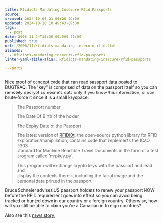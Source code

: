 ```yaml
---
title: Rfidiots Mandating Insecure Rfid Passports
source: 
created: 2024-10-06 21:06:26-07:00
updated: 2024-10-10 10:49:43-07:00
tags:
  - post
date: 2006-11-24T15:39:00.000-08:00
published: true
url: /2006/11/rfidiots-mandating-insecure-rfid.html
aliases:
  - Rfidiots-mandating-insecure-rfid-passports
linter-yaml-title-alias: Rfidiots-mandating-insecure-rfid-passports

---ports
---
```



Nice proof of concept code that can read passport data posted to BUGTRAQ. The "key" is comprised of data on the passport itself so you can remotely decrypt someone's data only if you know this information, or can brute-force it since it is a small keyspace:  

>   
> The Passport number  
>   
> The Date Of Birth of the holder  
>   
> The Expiry Date of the Passport  

>   
> The latest version of [RFIDIOt](http://rfidiot.org/), the open-source python library for RFID  
> exploration/manipulation, contains code that implements the ICAO 9303  
> standard for Machine Readable Travel Documents in the form of a test  
> program called 'mrpkey.py'.  
>   
> This program will exchange crypto keys with the passport and read and  
> display the contents therein, including the facial image and the  
> personal data printed in the passport.  

Bruce Schneier advises US passport holders to renew your passport NOW before the RFID requirement goes into effect so you can avoid being tracked or hunted down in our country or a foreign country. Otherwise, how will you still be able to claim you're a Canadian in foreign countries?  
  
Also see this [news story.](http://news.com.com/2061-10789_3-6130396.html?part=rss&tag=6130396&subj=news)